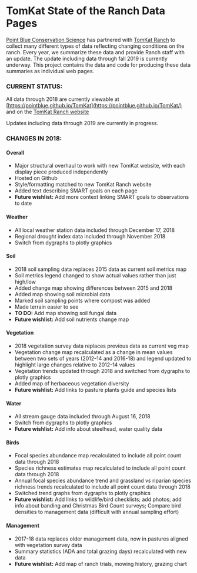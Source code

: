 TomKat State of the Ranch Data Pages
====================================

[Point Blue Conservation Science](http://www.pointblue.org) has
partnered with [TomKat Ranch](https://tomkatranch.org) to collect many
different types of data reflecting changing conditions on the ranch.
Every year, we summarize these data and provide Ranch staff with an
update. The update including data through fall 2019 is currently
underway. This project contains the data and code for producing these
data summaries as individual web pages.

### CURRENT STATUS:

All data through 2018 are currently viewable at
[https://pointblue.github.io/TomKat](https://pointblue.github.io/TomKat/)
and on the [TomKat Ranch
website](https://tomkatranch.org/what-we-do/regenerative-ranching/management-data/#ranch-data-project)

Updates including data through 2019 are currently in progress.

### CHANGES IN 2018:

#### Overall

-   Major structural overhaul to work with new TomKat website, with each
    display piece produced independently  
-   Hosted on Github
-   Style/formatting matched to new TomKat Ranch website
-   Added text describing SMART goals on each page
-   **Future wishlist:** Add more context linking SMART goals to
    observations to date

#### Weather

-   All local weather station data included through December 17, 2018
-   Regional drought index data included through November 2018
-   Switch from dygraphs to plotly graphics

#### Soil

-   2018 soil sampling data replaces 2015 data as current soil metrics
    map
-   Soil metrics legend changed to show actual values rather than just
    high/low
-   Added change map showing differences between 2015 and 2018
-   Added map showing soil microbial data
-   Marked soil sampling points where compost was added
-   Made terrain easier to see
-   **TO DO:** Add map showing soil fungal data
-   **Future wishlist:** Add soil nutrients change map

#### Vegetation

-   2018 vegetation survey data replaces previous data as current veg
    map
-   Vegetation change map recalculated as a change in mean values
    between two sets of years (2012-14 and 2016-18) and legend updated
    to highlight large changes relative to 2012-14 values
-   Vegetation trends updated through 2018 and switched from dygraphs to
    plotly graphics
-   Added map of herbaceous vegetation diversity
-   **Future wishlist:** Add links to pasture plants guide and species
    lists

#### Water

-   All stream gauge data included through August 16, 2018
-   Switch from dygraphs to plotly graphics
-   **Future wishlist:** Add info about steelhead, water quality data

#### Birds

-   Focal species abundance map recalculated to include all point count
    data through 2018
-   Species richness estimates map recalculated to include all point
    count data through 2018
-   Annual focal species abundance trend and grassland vs riparian
    species richness trends recalculated to include all point count data
    through 2018
-   Switched trend graphs from dygraphs to plotly graphics
-   **Future wishlist:** Add links to wildlife/bird checklists; add
    photos; add info about banding and Christmas Bird Count surveys;
    Compare bird densities to management data (difficult with annual
    sampling effort)

#### Management

-   2017-18 data replaces older management data, now in pastures aligned
    with vegetation survey data
-   Summary statistics (ADA and total grazing days) recalculated with
    new data
-   **Future wishlist:** Add map of ranch trials, mowing history,
    grazing chart
